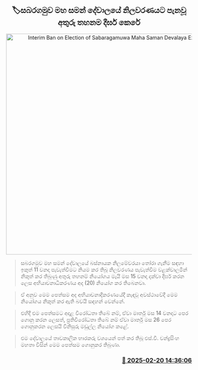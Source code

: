 <p align='center'><b><h2 align='center' title='Interim Ban on Election of Sabaragamuwa Maha Saman Devalaya Extended'>🏷සබරගමුව මහ සමන් දේවාලයේ නිලවරණයට පැනවූ අතුරු තහනම දීර්ඝ කෙරේ</h2></b></p>
<p align='center'><img src='https://helakuru.sgp1.cdn.digitaloceanspaces.com/esana/images/lib/sabaragamuwa-saman-dewalaya.jpg' width='600' alt='Interim Ban on Election of Sabaragamuwa Maha Saman Devalaya Extended'></p>

> සබරගමුව මහ සමන් දේවාලයේ බස්නායක නිලමේවරයා තෝරා ගැනීම සඳහා ඉකුත් 11 වනදා පැවැත්වීමට නියම කර තිබූ නිලවරණය පැවැත්වීම වළක්වාලමින් නිකුත් කර තිබුණු අතුරු තහනම් නියෝගය මැයි මස 15 වනදා දක්වා දීර්ඝ කරන ලෙස අභියාචනාධිකරණය අද (20) නියෝග කර තිබෙනවා.

> ඒ අනුව මෙම පෙත්සම අද අභියාචනාදීකරණයේදී කැඳවූ අවස්ථාවේදී මෙම නියෝගය නිකුත් කර ඇති බවයි සඳහන් වෙන්නේ.

> එහිදී එම පෙත්සමට අදාළ විරෝධතා තිබේ නම්, ඒවා මාර්තු මස 14 වනදාට පෙර ගොනු කරන ලෙසත්, ප්‍රතිවිරෝධතා තිබේ නම් ඒවා මාර්තු මස 26 පෙර ගොනුකරන ලෙසයි විනිසුරු මඩුල්ල නියෝග කළේ.

> එම දේවාලයේ තාවකාලික භාරකරු වශයෙන් පත් කර තිබූ එස්.වී. චන්ද්‍රසිංහ මහතා විසින් මෙම පෙත්සම ගොනුකර තිබුණා.



<h3 align='right'><a href='https://www.helakuru.lk/esana/p/107664/'>📅 2025-02-20 14:36:06</a></h3>
